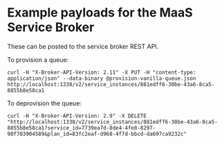 # Example payloads for the MaaS Service Broker

These can be posted to the service broker REST API.

To provision a queue:

`curl -H "X-Broker-API-Version: 2.11" -X PUT -H "content-type: application/json" --data-binary @provision-vanilla-queue.json http://localhost:1338/v2/service_instances/881edff6-30be-43a6-8ca5-8855b8e58ca1`

To deprovision the queue:

`curl -H "X-Broker-API-Version: 2.9" -X DELETE "http://localhost:1338/v2/service_instances/881edff6-30be-43a6-8ca5-8855b8e58ca1?service_id=7739ea7d-8de4-4fe8-8297-90f703904589&plan_id=83fc2eaf-d968-4f7d-bbcd-da697ca9232c"`

